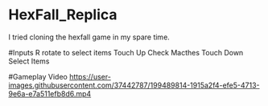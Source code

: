 # HexFall_Replica
I tried cloning the hexfall game in my spare time.

#Inputs
R rotate to select items
Touch Up Check Macthes
Touch Down Select Items

#Gameplay Video
https://user-images.githubusercontent.com/37442787/199489814-1915a2f4-efe5-4713-9e6a-e7a511efb8d6.mp4

